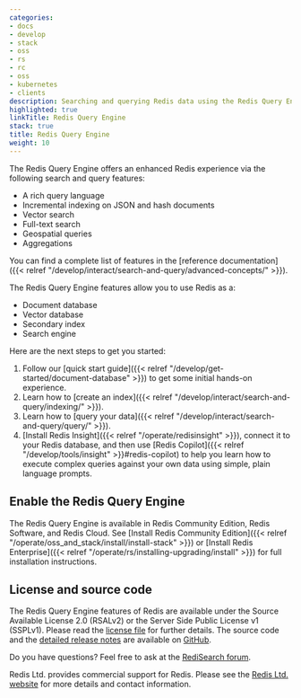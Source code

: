 ```yaml
---
categories:
- docs
- develop
- stack
- oss
- rs
- rc
- oss
- kubernetes
- clients
description: Searching and querying Redis data using the Redis Query Engine
highlighted: true
linkTitle: Redis Query Engine
stack: true
title: Redis Query Engine
weight: 10
---
```


The Redis Query Engine offers an enhanced Redis experience via the following search and query features:

- A rich query language
- Incremental indexing on JSON and hash documents
- Vector search
- Full-text search
- Geospatial queries
- Aggregations

You can find a complete list of features in the [reference documentation]({{< relref "/develop/interact/search-and-query/advanced-concepts/" >}}).

The Redis Query Engine features allow you to use Redis as a:

- Document database
- Vector database
- Secondary index
- Search engine

Here are the next steps to get you started:

1. Follow our [quick start guide]({{< relref "/develop/get-started/document-database" >}}) to get some initial hands-on experience.
1. Learn how to [create an index]({{< relref "/develop/interact/search-and-query/indexing/" >}}).
1. Learn how to [query your data]({{< relref "/develop/interact/search-and-query/query/" >}}).
1. [Install Redis Insight]({{< relref "/operate/redisinsight" >}}), connect it to your Redis database, and then use [Redis Copilot]({{< relref "/develop/tools/insight" >}}#redis-copilot) to help you learn how to execute complex queries against your own data using simple, plain language prompts.


## Enable the Redis Query Engine

The Redis Query Engine is available in Redis Community Edition, Redis Software, and Redis Cloud.
See
[Install Redis Community Edition]({{< relref "/operate/oss_and_stack/install/install-stack" >}}) or
[Install Redis Enterprise]({{< relref "/operate/rs/installing-upgrading/install" >}})
for full installation instructions.

## License and source code

The Redis Query Engine features of Redis are available under the Source Available License 2.0 (RSALv2) or the Server Side Public License v1 (SSPLv1). Please read the [license file](https://raw.githubusercontent.com/RediSearch/RediSearch/master/LICENSE.txt) for further details. The source code and the [detailed release notes](https://github.com/RediSearch/RediSearch/releases) are available on [GitHub](https://github.com/RediSearch/RediSearch).

Do you have questions? Feel free to ask at the [RediSearch forum](https://forum.redis.com/c/modules/redisearch/).

Redis Ltd. provides commercial support for Redis. Please see the [Redis Ltd. website](https://redis.com/redis-enterprise/technology/redis-search/#sds) for more details and contact information.

<br/>
